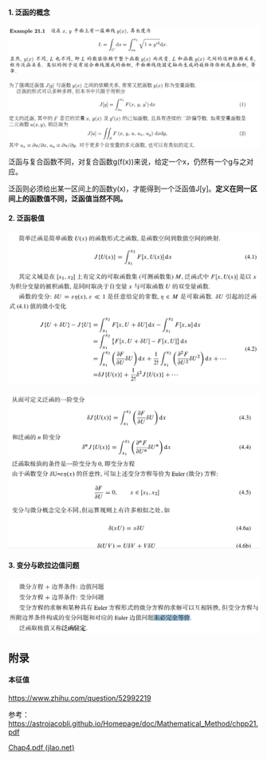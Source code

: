 #### 1. 泛函的概念

![image-20200829211122261](../imags/image-20200829211122261.png)

![image-20200829211134680](../imags/image-20200829211134680.png)



泛函与复合函数不同，对复合函数g(f(x))来说，给定一个x，仍然有一个g与之对应。

泛函则必须给出某一区间上的函数y(x)，才能得到一个泛函值J[y]。**定义在同一区间上的函数值不同，泛函值当然不同。**



#### 2. 泛函极值

#### ![image-20201128111456577](../imags/image-20201128111456577.png)

![image-20201128111520490](../imags/image-20201128111520490.png)

#### 3. 变分与欧拉边值问题

![image-20201128111905582](../imags/image-20201128111905582.png)





## 附录

#### 本征值

https://www.zhihu.com/question/52992219



参考：https://astrojacobli.github.io/Homepage/doc/Mathematical_Method/chpp21.pdf

[Chap4.pdf (jlao.net)](https://www.jlao.net/wp-content/uploads/2012/05/Chap4.pdf)